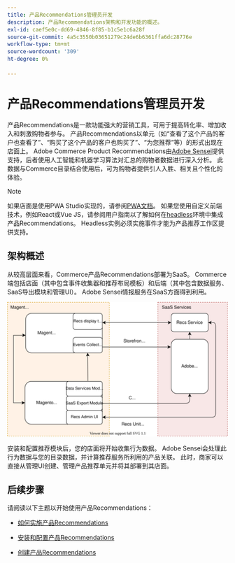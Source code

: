 ```yaml
---
title: 产品Recommendations管理员开发
description: 产品Recommendations架构和开发功能的概述。
exl-id: caef5e0c-dd69-4846-8f85-b1c5e1c6a28f
source-git-commit: 4a5c3550b03651279c24de6b6361ffa6dc28776e
workflow-type: tm+mt
source-wordcount: '309'
ht-degree: 0%

---
```


# 产品Recommendations管理员开发

产品Recommendations是一款功能强大的营销工具，可用于提高转化率、增加收入和刺激购物者参与。 产品Recommendations以单元（如“查看了这个产品的客户也查看了”、“购买了这个产品的客户也购买了”、“为您推荐”等）的形式出现在店面上。 Adobe Commerce Product Recommendations由[Adobe Sensei](https://www.adobe.com/sensei.html)提供支持，后者使用人工智能和机器学习算法对汇总的购物者数据进行深入分析。 此数据与Commerce目录结合使用后，可为购物者提供引人入胜、相关且个性化的体验。

>[!NOTE]
>
>如果店面是使用PWA Studio实现的，请参阅[PWA文档](https://developer.adobe.com/commerce/pwa-studio/integrations/product-recommendations/)。 如果您使用自定义前端技术，例如React或Vue JS，请参阅用户指南以了解如何在[headless](headless.md)环境中集成产品Recommendations。 Headless实例必须实施事件才能为产品推荐工作区提供支持。

## 架构概述

从较高层面来看，Commerce产品Recommendations部署为SaaS。 Commerce端包括店面（其中包含事件收集器和推荐布局模板）和后端（其中包含数据服务、SaaS导出模块和管理UI）。 Adobe Sensei情报服务在SaaS方面得到利用。

![产品推荐体系结构图](assets/arch-diag-sensei.svg)

安装和配置推荐模块后，您的店面将开始收集行为数据。 Adobe Sensei会处理此行为数据与您的目录数据，并计算推荐服务所利用的产品关联。 此时，商家可以直接从管理UI创建、管理产品推荐单元并将其部署到其店面。

## 后续步骤

请阅读以下主题以开始使用产品Recommendations：

- [如何实施产品Recommendations](implementation-workflow.md)

- [安装和配置产品Recommendations](install-configure.md)

- [创建产品Recommendations](create.md)
